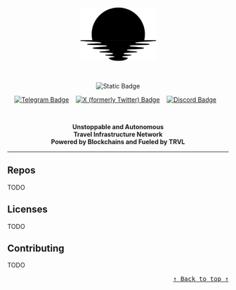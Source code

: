 <div name="readme-top"></div>
<div align="center"><img alt="Nite Protocol" src="logo.png" width="175"></div>

&nbsp;

<div align="center">
  
![Static Badge](https://img.shields.io/badge/Nite-Protocol-1E1E20?style=for-the-badge&labelColor=808F85)

</div>

<!-- Organization/Project Social Handles -->
<p align="center">
<!-- Telegram --><a href="https://t.me/TODO"><img src="https://img.shields.io/badge/Telegram-black?style=flat&logo=telegram&logoColor=white&logoSize=auto&color=24A1DE" alt="Telegram Badge"/></a>
&nbsp;&nbsp;
<!-- X (formerly Twitter) --><a href="https://x.com/TODO"><img src="https://img.shields.io/twitter/follow/TODO" alt="X (formerly Twitter) Badge"/></a>
&nbsp;&nbsp;
<!-- Discord --><a href="https://TODO"><img src="https://img.shields.io/discord/995968619034984528?style=flat&logo=discord&logoColor=white&logoSize=auto&label=Discord&labelColor=5865F2&color=57F287" alt="Discord Badge"/></a>
&nbsp;&nbsp;

&nbsp;
<p align="center">
  <strong>
    Unstoppable and Autonomous <br />
    Travel Infrastructure Network <br />
    Powered by Blockchains and Fueled by TRVL <br />
  </strong>
</p>

---

## Repos

TODO

## Licenses

TODO

## Contributing

TODO


<!-- Use Back Button after each section -->
<div align="right"><kbd><a href="#readme-top">↑ Back to top ↑</a></kbd></div>
